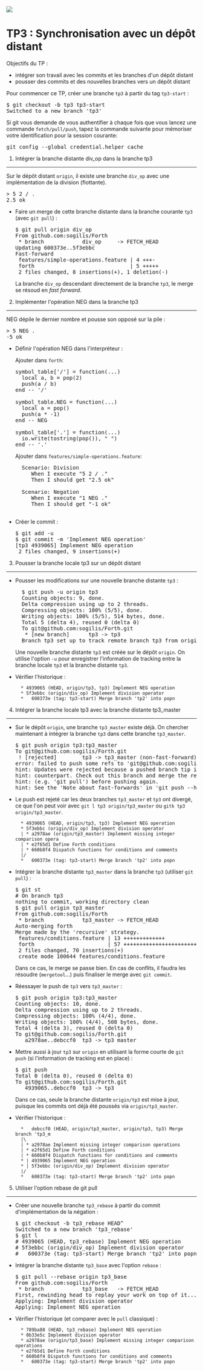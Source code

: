 <img src="Git-Logo-1788C-small.png" />

TP3 : Synchronisation avec un dépôt distant
===========================================

Objectifs du TP :

- intégrer son travail avec les commits et les branches d'un dépôt distant
- pousser des commits et des nouvelles branches vers un dépôt distant

Pour commencer ce TP, créer une branche `tp3` à partir du tag `tp3-start` :

<pre>
$ <add>git checkout -b tp3 tp3-start</add>
Switched to a new branch 'tp3'
</pre>

Si git vous demande de vous authentifier à chaque fois que vous lancez une commande `fetch/pull/push`, tapez la commande suivante pour mémoriser votre identification pour la session courante:

<pre>
git config --global credential.helper cache
</pre>

1. Intégrer la branche distante div_op dans la branche tp3
----------------------------------------------------------

Sur le dépôt distant `origin`, il existe une branche `div_op` avec une implémentation de la division (flottante).

<pre>
> 5 2 / .
2.5 ok
</pre>

* Faire un merge de cette branche distante dans la branche courante `tp3` (avec `git pull`) :

  <div class=script>
  <pre>$ <add>git pull origin div_op</add>
  From github.com:sogilis/Forth
  &nbsp;* branch            div_op     -> FETCH_HEAD
  Updating 600373e..5f3ebbc
  Fast-forward
  &nbsp;features/simple-operations.feature | 4 +++-
  &nbsp;forth                              | 5 +++++
  &nbsp;2 files changed, 8 insertions(+), 1 deletion(-)
  </pre>

  La branche <code>div_op</code> descendant directement de la branche <code>tp3</code>, le merge se résoud en <em>fast forward</em>.
  </div>

2. Implémenter l'opération NEG dans la branche tp3
--------------------------------------------------

NEG dépile le dernier nombre et pousse son opposé sur la pile :

<pre>
> 5 NEG .
-5 ok
</pre>

* Définir l'opération NEG dans l'interpréteur :

  <div class="script">
  Ajouter dans <code>forth</code>:

  <pre class="context">
  symbol_table['/'] = function(...)
  &nbsp; local a, b = pop(2)
  &nbsp; push(a / b)
  end -- '/'
  <add>
  symbol_table.NEG = function(...)
  &nbsp; local a = pop()
  &nbsp; push(a * -1)
  end -- NEG
  </add>
  symbol_table['.'] = function(...)
  &nbsp; io.write(tostring(pop()), " ")
  end -- '.'
  </pre>

  Ajouter dans <code>features/simple-operations.feature</code>:

  <pre class="context">
  &nbsp; Scenario: Division
  &nbsp;    When I execute "5 2 / ."
  &nbsp;    Then I should get "2.5 ok"
  <add>
  &nbsp; Scenario: Negation
  &nbsp;    When I execute "1 NEG ."
  &nbsp;    Then I should get "-1 ok"
  </add>
  </pre>
  </div>

* Créer le commit :

  <pre class="script">
  $ <add>git add -u</add>
  $ <add>git commit -m 'Implement NEG operation'</add>
  [tp3 4939065] Implement NEG operation
   2 files changed, 9 insertions(+)
  </pre>

3. Pousser la branche locale tp3 sur un dépôt distant
-----------------------------------------------------

* Pousser les modifications sur une nouvelle branche distante `tp3` :

  <div class="script">
  <pre>
    $ <add>git push -u origin tp3</add>
    Counting objects: 9, done.
    Delta compression using up to 2 threads.
    Compressing objects: 100% (5/5), done.
    Writing objects: 100% (5/5), 514 bytes, done.
    Total 5 (delta 4), reused 0 (delta 0)
    To git@github.com:sogilis/Forth.git
    &nbsp;* [new branch]      tp3 -> tp3
    Branch tp3 set up to track remote branch tp3 from origin.
  </pre>

  Une nouvelle branche distante <code>tp3</code> est créée sur le dépôt <code>origin</code>. On utilise l'option <code>-u</code> pour enregistrer l'information de tracking entre la branche locale <code>tp3</code> et la branche distante <code>tp3</code>.
  </div>

* Vérifier l'historique :

        * 4939065 (HEAD, origin/tp3, tp3) Implement NEG operation
        * 5f3ebbc (origin/div_op) Implement division operator
        *   600373e (tag: tp3-start) Merge branch 'tp2' into popn

4. Intégrer la branche locale tp3 avec la branche distante tp3_master
---------------------------------------------------------------------

* Sur le dépôt `origin`, une branche `tp3_master` existe déjà. On chercher maintenant à intégrer la branche `tp3` dans cette branche `tp3_master`.

  <pre class="script">
  $ <add>git push origin tp3:tp3_master</add>
  To git@github.com:sogilis/Forth.git
   ! [rejected]        tp3 -> tp3_master (non-fast-forward)
  error: failed to push some refs to 'git@github.com:sogilis/Forth.git'
  hint: Updates were rejected because a pushed branch tip is behind its remot
  hint: counterpart. Check out this branch and merge the remote changes
  hint: (e.g. 'git pull') before pushing again.
  hint: See the 'Note about fast-forwards' in 'git push --help' for details.  
  </pre>

* Le push est rejeté car les deux branches `tp3_master` et `tp3` ont divergé, ce que l'on peut voir avec `git l tp3 origin/tp3_master` ou `gitk tp3 origin/tp3_master`.

        * 4939065 (HEAD, origin/tp3, tp3) Implement NEG operation
        * 5f3ebbc (origin/div_op) Implement division operator
        | * a2978ae (origin/tp3_master) Implement missing integer comparison opera
        | * e2f65d1 Define Forth conditions
        | * 660b8f4 Dispatch functions for conditions and comments
        |/  
        *   600373e (tag: tp3-start) Merge branch 'tp2' into popn

* Intégrer la branche distante `tp3_master` dans la branche `tp3` (utiliser `git pull`) :

  <div class="script">
  <pre>
  $ <add>git st</add>
  &#35; On branch tp3
  nothing to commit, working directory clean
  $ <add>git pull origin tp3_master</add>
  From github.com:sogilis/Forth
  &nbsp;* branch            tp3_master -> FETCH_HEAD
  Auto-merging forth
  Merge made by the 'recursive' strategy.
  &nbsp;features/conditions.feature | 13 +++++++++++++
  &nbsp;forth                       | 57 +++++++++++++++++++++++++++++++++++++++
  &nbsp;2 files changed, 70 insertions(+)
  &nbsp;create mode 100644 features/conditions.feature
  </pre>

  Dans ce cas, le merge se passe bien. En cas de conflits, il faudra les résoudre (<code>mergetool</code>...) puis finaliser le merge avec <code>git commit</code>.
  </div>

* Réessayer le push de `tp3` vers `tp3_master` :

  <pre class="script">
  $ <add>git push origin tp3:tp3_master</add>
  Counting objects: 10, done.
  Delta compression using up to 2 threads.
  Compressing objects: 100% (4/4), done.
  Writing objects: 100% (4/4), 508 bytes, done.
  Total 4 (delta 3), reused 0 (delta 0)
  To git@github.com:sogilis/Forth.git
     a2978ae..debccf0  tp3 -> tp3_master
  </pre>

* Mettre aussi à jour `tp3` sur `origin` en utilisant la forme courte de `git push` (si l'information de tracking est en place) :

  <div class="script">
  <pre>
  $ <add>git push</add>
  Total 0 (delta 0), reused 0 (delta 0)
  To git@github.com:sogilis/Forth.git
     4939065..debccf0  tp3 -> tp3
  </pre>

  Dans ce cas, seule la branche distante <code>origin/tp3</code> est mise à jour, puisque les commits ont déjà été poussés via <code>origin/tp3_master</code>.
  </div>

* Vérifier l'historique :

        *   debccf0 (HEAD, origin/tp3_master, origin/tp3, tp3) Merge branch 'tp3_m
        |\  
        | * a2978ae Implement missing integer comparison operations
        | * e2f65d1 Define Forth conditions
        | * 660b8f4 Dispatch functions for conditions and comments
        * | 4939065 Implement NEG operation
        * | 5f3ebbc (origin/div_op) Implement division operator
        |/  
        *   600373e (tag: tp3-start) Merge branch 'tp2' into popn


5. Utiliser l'option rebase de git pull
---------------------------------------

* Créer une nouvelle branche `tp3_rebase` à partir du commit d'implémentation de la négation :

  <pre class="script">
  $ <add>git checkout -b tp3_rebase HEAD^</add>
  Switched to a new branch 'tp3_rebase'
  $ <add>git l</add>
  &#35; 4939065 (HEAD, tp3_rebase) Implement NEG operation
  &#35; 5f3ebbc (origin/div_op) Implement division operator
  &#35;   600373e (tag: tp3-start) Merge branch 'tp2' into popn
  </pre>

* Intégrer la branche distante `tp3_base` avec l'option `rebase` :

  <pre class="script">
  $ <add>git pull --rebase origin tp3_base</add>
  From github.com:sogilis/Forth
  &nbsp;* branch            tp3_base   -> FETCH_HEAD
  First, rewinding head to replay your work on top of it...
  Applying: Implement division operator
  Applying: Implement NEG operation
  </pre>

* Vérifier l'historique (et comparer avec le `pull` classique) :

        * 789ba88 (HEAD, tp3_rebase) Implement NEG operation
        * 0b33e5c Implement division operator
        * a2978ae (origin/tp3_base) Implement missing integer comparison operations
        * e2f65d1 Define Forth conditions
        * 660b8f4 Dispatch functions for conditions and comments
        *   600373e (tag: tp3-start) Merge branch 'tp2' into popn
